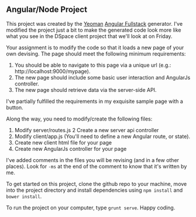 ## Angular/Node Project

This project was created by the [Yeoman](http://yeoman.io/ "Yeoman") [Angular Fullstack](https://github.com/angular-fullstack/generator-angular-fullstack "Angular Fullstack") generator. I've modified the project just a bit to make the generated code look more like what you see in the DSpace client project that we'll look at on Friday.

Your assignment is to modify the code so that it loads a new page of your own devising.  The page should meet the following minimum requirements:

1. You should be able to navigate to this page via a unique url (e.g.: http://localhost:9000/mypage).
2. The new page should include some basic user interaction and AngularJs controller.
3. The new page should retrieve data via the server-side API. 

I've partially fulfilled the requirements in my exquisite sample page with a button.

Along the way, you need to modify/create the following files:

1. Modify server/routes.js 
2  Create a new server api controller 
3. Modify client/app.js (You'll need to define a new Angular route, or state).
4. Create new client html file for your page
5. Create new AngularJs controller for your page

I've added comments in the files you will be revising (and in a few other places).  Look for `-ms` at the end of the comment to know that it's written by me.

To get started on this project, clone the github repo to your machine, move into the project directory and install dependencies using `npm install` and `bower install`.

To run the project on your computer, type `grunt serve`.   Happy coding.


